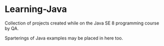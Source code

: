 # Learning-Java

Collection of projects created while on the Java SE 8 programming course by QA. 

Sparterings of Java examples may be placed in here too.
